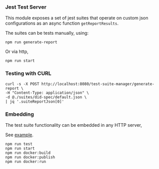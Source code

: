 ### Jest Test Server

This module exposes a set of jest suites that operate on custom json configurations as an async function `getReportResults`.

The suites can be tests manually, using:

```
npm run generate-report
```

Or via http,

```
npm run start
```

### Testing with CURL

```
curl -s -X POST http://localhost:8080/test-suite-manager/generate-report \
-H "Content-Type: application/json" \
-d @./suites/did-spec/default.json \
| jq '.suiteReportJson[0]'
```

### Embedding

The test suite functionality can be embedded in any HTTP server,

See [example](./routes/index.js).

```
npm run test
npm run start
npm run docker:build
npm run docker:publish
npm run docker:run
```
